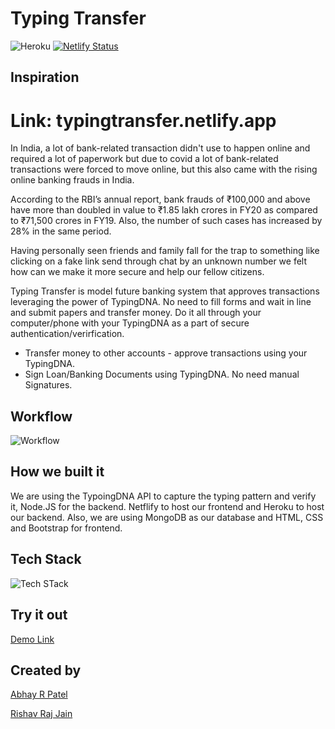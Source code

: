 # Typing Transfer


![Heroku](https://heroku-badge.herokuapp.com/?app=heroku-badge)
[![Netlify Status](https://api.netlify.com/api/v1/badges/670ce942-13d6-41e7-a75f-2e3fa0f3edca/deploy-status)](https://app.netlify.com/sites/typingtransfer/deploys)

## Inspiration
# Link: typingtransfer.netlify.app
In India, a lot of bank-related transaction didn't use to happen online and required a lot of paperwork but due to covid a lot of bank-related transactions were forced to move online, but this also came with the rising online banking frauds in India.

According to the RBI’s annual report, bank frauds of ₹100,000 and above have more than doubled in value to ₹1.85 lakh crores in FY20 as compared to ₹71,500 crores in FY19. Also, the number of such cases has increased by 28% in the same period. 

Having personally seen friends and family fall for the trap to something like clicking on a fake link send through chat by an unknown number we felt how can we make it more secure and help our fellow citizens.

Typing Transfer is model future banking system that approves transactions leveraging the power of TypingDNA.
No need to fill forms and wait in line and submit papers and transfer money. Do it all through your computer/phone with your TypingDNA as a part of secure authentication/verirfication.

  - Transfer money to other accounts - approve transactions using your TypingDNA.
  - Sign Loan/Banking Documents using TypingDNA. No need manual Signatures.


## Workflow
![Workflow](https://i.ibb.co/zRNjrnQ/1.png)
## How we built it
We are using the TypoingDNA API to capture the typing pattern and verify it, Node.JS for the backend. Netflify to host our frontend and Heroku to host our backend.
Also, we are using MongoDB as our database and HTML, CSS and Bootstrap for frontend.




## Tech Stack
![Tech STack](https://i.ibb.co/YfJnFw6/2.png)



## Try it out
[Demo Link](https://typingtransfer.netlify.app/)


## Created by 
[Abhay R Patel](https://github.com/abhayrpatel10)

[Rishav Raj Jain](https://github.com/rishavrajjain)


